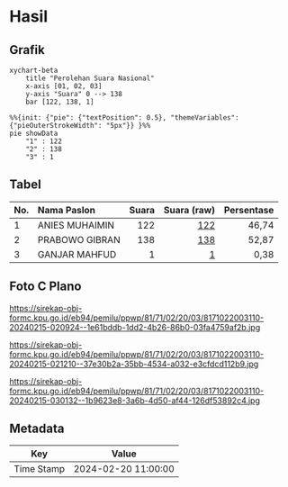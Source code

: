 # Hasil

## Grafik

```mermaid
xychart-beta
    title "Perolehan Suara Nasional"
    x-axis [01, 02, 03]
    y-axis "Suara" 0 --> 138
    bar [122, 138, 1]
```

```mermaid
%%{init: {"pie": {"textPosition": 0.5}, "themeVariables": {"pieOuterStrokeWidth": "5px"}} }%%
pie showData
    "1" : 122
    "2" : 138
    "3" : 1
```

## Tabel

| No. | Nama Paslon    | Suara | Suara (raw) | Persentase |
|:--- |:-------------- | -----:| -----------:| ----------:|
| 1   | ANIES MUHAIMIN | 122   | [122][p-1]  | 46,74      |
| 2   | PRABOWO GIBRAN | 138   | [138][p-2]  | 52,87      |
| 3   | GANJAR MAHFUD  | 1     | [1][p-3]    | 0,38       |


[p-1]: https://github.com/gigit-pemilu/pemilu-2024/blob/main/pilpres/hitung-suara/sub/81-maluku/sub/71-kota-ambon/sub/02-sirimau/sub/2003-batu-merah/sub/110-tps/sub/paslon-1.txt
[p-2]: https://github.com/gigit-pemilu/pemilu-2024/blob/main/pilpres/hitung-suara/sub/81-maluku/sub/71-kota-ambon/sub/02-sirimau/sub/2003-batu-merah/sub/110-tps/sub/paslon-2.txt
[p-3]: https://github.com/gigit-pemilu/pemilu-2024/blob/main/pilpres/hitung-suara/sub/81-maluku/sub/71-kota-ambon/sub/02-sirimau/sub/2003-batu-merah/sub/110-tps/sub/paslon-3.txt

## Foto C Plano

https://sirekap-obj-formc.kpu.go.id/eb94/pemilu/ppwp/81/71/02/20/03/8171022003110-20240215-020924--1e61bddb-1dd2-4b26-86b0-03fa4759af2b.jpg

https://sirekap-obj-formc.kpu.go.id/eb94/pemilu/ppwp/81/71/02/20/03/8171022003110-20240215-021210--37e30b2a-35bb-4534-a032-e3cfdcd112b9.jpg

https://sirekap-obj-formc.kpu.go.id/eb94/pemilu/ppwp/81/71/02/20/03/8171022003110-20240215-030132--1b9623e8-3a6b-4d50-af44-126df53892c4.jpg


## Metadata

| Key        | Value               |
| ---------- | ------------------- |
| Time Stamp | 2024-02-20 11:00:00 |



